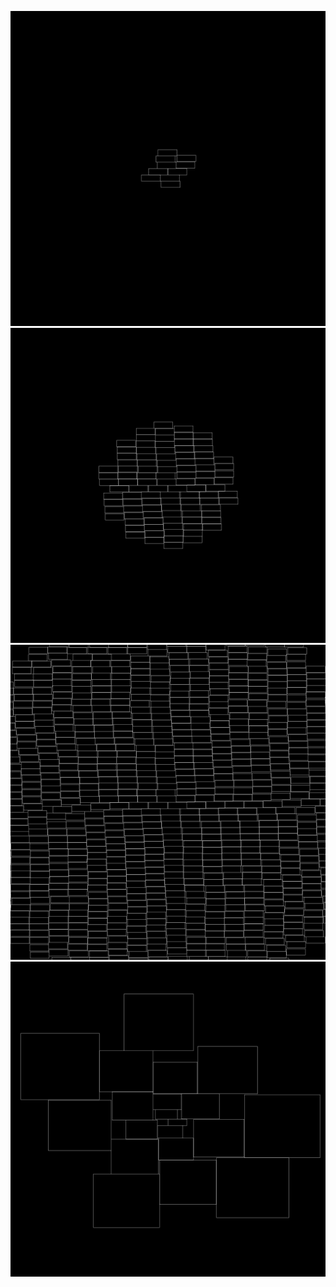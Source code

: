 ![10Rect](img10.jpeg)
![100Rect](img100.jpeg)
![1000Rect](img1000.jpeg)
![differentSize](img_different_size.jpeg)